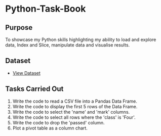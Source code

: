 # Python-Task-Book

## Purpose
To showcase my Python skills highlighting my ability to load and explore data, Index and Slice, manipulate data and visualise results.

## Dataset

- <a href="">View Dataset</a>

## Tasks Carried Out

1.	Write the code to read a CSV file into a Pandas Data Frame.
2.	Write the code to display the first 5 rows of the Data Frame.
3.	Write the code to select the 'name' and 'mark' columns.
4.	Write the code to select all rows where the 'class' is 'Four'.
5.	Write the code to drop the 'passed' column.
6.	Plot a pivot table as a column chart.

